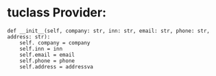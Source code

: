 # tuclass Provider:
    def __init__(self, company: str, inn: str, email: str, phone: str, address: str):
        self. company = company       
        self.inn = inn     
        self.email = email      
        self.phone = phone
        self.address = addressva
